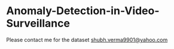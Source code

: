 # Anomaly-Detection-in-Video-Surveillance

Please contact me for the dataset
shubh.verma9901@yahoo.com
